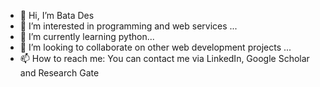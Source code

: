 - 👋 Hi, I’m Bata Des
- 👀 I’m interested in programming and web services ...
- 🌱 I’m currently learning python...
- 💞️ I’m looking to collaborate on other web development projects ...
- 📫 How to reach me: You can contact me via LinkedIn, Google Scholar and Research Gate

<!---
Boiiteii/Boiiteii is a ✨ special ✨ repository because its `README.md` (this file) appears on your GitHub profile.
You can click the Preview link to take a look at your changes.
--->
